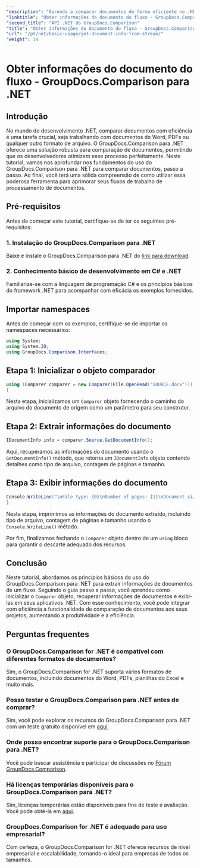 ```yaml
---
"description": "Aprenda a comparar documentos de forma eficiente no .NET usando o GroupDocs.Comparison, aprimorando seus fluxos de trabalho de processamento de documentos sem problemas."
"linktitle": "Obter informações do documento do fluxo - GroupDocs.Comparison para .NET"
"second_title": "API .NET do GroupDocs.Comparison"
"title": "Obter informações do documento do fluxo - GroupDocs.Comparison para .NET"
"url": "/pt/net/basic-usage/get-document-info-from-stream/"
"weight": 14
---
```


# Obter informações do documento do fluxo - GroupDocs.Comparison para .NET

## Introdução
No mundo do desenvolvimento .NET, comparar documentos com eficiência é uma tarefa crucial, seja trabalhando com documentos do Word, PDFs ou qualquer outro formato de arquivo. O GroupDocs.Comparison para .NET oferece uma solução robusta para comparação de documentos, permitindo que os desenvolvedores otimizem esse processo perfeitamente. Neste tutorial, vamos nos aprofundar nos fundamentos do uso do GroupDocs.Comparison para .NET para comparar documentos, passo a passo. Ao final, você terá uma sólida compreensão de como utilizar essa poderosa ferramenta para aprimorar seus fluxos de trabalho de processamento de documentos.
## Pré-requisitos
Antes de começar este tutorial, certifique-se de ter os seguintes pré-requisitos:
### 1. Instalação do GroupDocs.Comparison para .NET
Baixe e instale o GroupDocs.Comparison para .NET do [link para download](https://releases.groupdocs.com/comparison/net/).
### 2. Conhecimento básico de desenvolvimento em C# e .NET
Familiarize-se com a linguagem de programação C# e os princípios básicos do framework .NET para acompanhar com eficácia os exemplos fornecidos.

## Importar namespaces
Antes de começar com os exemplos, certifique-se de importar os namespaces necessários:
```csharp
using System;
using System.IO;
using GroupDocs.Comparison.Interfaces;
```

## Etapa 1: Inicializar o objeto comparador
```csharp
using (Comparer comparer = new Comparer(File.OpenRead("SOURCE.docx")))
{
```
Nesta etapa, inicializamos um `Comparer` objeto fornecendo o caminho do arquivo do documento de origem como um parâmetro para seu construtor.
## Etapa 2: Extrair informações do documento
```csharp
IDocumentInfo info = comparer.Source.GetDocumentInfo();
```
Aqui, recuperamos as informações do documento usando o `GetDocumentInfo()` método, que retorna um `IDocumentInfo` objeto contendo detalhes como tipo de arquivo, contagem de páginas e tamanho.
## Etapa 3: Exibir informações do documento
```csharp
Console.WriteLine("\nFile type: {0}\nNumber of pages: {1}\nDocument size: {2} bytes", info.FileType, info.PageCount, info.Size);
}
```
Nesta etapa, imprimimos as informações do documento extraído, incluindo tipo de arquivo, contagem de páginas e tamanho usando o `Console.WriteLine()` método.

Por fim, finalizamos fechando o `Comparer` objeto dentro de um `using` bloco para garantir o descarte adequado dos recursos.

## Conclusão
Neste tutorial, abordamos os princípios básicos do uso do GroupDocs.Comparison para .NET para extrair informações de documentos de um fluxo. Seguindo o guia passo a passo, você aprendeu como inicializar o `Comparer` objeto, recuperar informações de documentos e exibi-las em seus aplicativos .NET. Com esse conhecimento, você pode integrar com eficiência a funcionalidade de comparação de documentos aos seus projetos, aumentando a produtividade e a eficiência.
## Perguntas frequentes
### O GroupDocs.Comparison for .NET é compatível com diferentes formatos de documentos?
Sim, o GroupDocs.Comparison for .NET suporta vários formatos de documentos, incluindo documentos do Word, PDFs, planilhas do Excel e muito mais.
### Posso testar o GroupDocs.Comparison para .NET antes de comprar?
Sim, você pode explorar os recursos do GroupDocs.Comparison para .NET com um teste gratuito disponível em [aqui](https://releases.groupdocs.com/).
### Onde posso encontrar suporte para o GroupDocs.Comparison para .NET?
Você pode buscar assistência e participar de discussões no [Fórum GroupDocs.Comparison](https://forum.groupdocs.com/c/comparison/12).
### Há licenças temporárias disponíveis para o GroupDocs.Comparison para .NET?
Sim, licenças temporárias estão disponíveis para fins de teste e avaliação. Você pode obtê-la em [aqui](https://purchase.groupdocs.com/temporary-license/).
### GroupDocs.Comparison for .NET é adequado para uso empresarial?
Com certeza, o GroupDocs.Comparison for .NET oferece recursos de nível empresarial e escalabilidade, tornando-o ideal para empresas de todos os tamanhos.